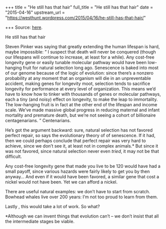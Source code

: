 +++
title = "He still has that hair"
full_title = "He still has that hair"
date = "2015-04-16"
upstream_url = "https://westhunt.wordpress.com/2015/04/16/he-still-has-that-hair/"

+++
Source: [here](https://westhunt.wordpress.com/2015/04/16/he-still-has-that-hair/).

He still has that hair

Steven Pinker was saying that greatly extending the human lifespan is
hard, maybe impossible: ” I suspect that death will never be conquered
(though our lifespans will continue to increase, at least for a while).
Any cost-free longevity gene or easily tunable molecular pathway would
have been low-hanging fruit for natural selection long ago. Senescence
is baked into most of our genome because of the logic of evolution:
since there’s a nonzero probability at any moment that an organism will
die in an unpreventable accident, making genes for longevity moot,
selection tends to sacrifice longevity for performance at every level of
organization. This means we’d have to know how to tinker with thousands
of genes or molecular pathways, each a tiny (and noisy) effect on
longevity, to make the leap to immortality. The low-hanging fruit is in
fact at the other end of the lifespan and income scale. We’ve made
massive global progress in reducing maternal and infant mortality and
premature death, but we’re not seeing a cohort of billionaire
centagenarians. ” Centenarians.

He’s got the argument backward: sure, natural selection has not favored
perfect repair, so says the evolutionary theory of of senescence. If
it had, then we could perhaps conclude that perfect repair was very hard
to achieve, since we don’t see it, at least not in complex animals.\*
But since it was not favored, since natural selection never even
*tried*, it may not be that difficult.

Any cost-free longevity gene that made you live to be 120 would have had
a small payoff, since various hazards were fairly likely to get you by
then anyway… And even if it would have been favored, a similar gene
that cost a nickel would not have been. Yet we can afford a nickel.

There are useful natural examples: we don’t have to start from scratch.
Bowhead whales live over 200 years: I’m not too proud to learn from
them.

Lastly , this would take a lot of work. So what?

\*Although we can invent things that evolution can’t – we don’t insist
that all the intermediate stages be viable.

